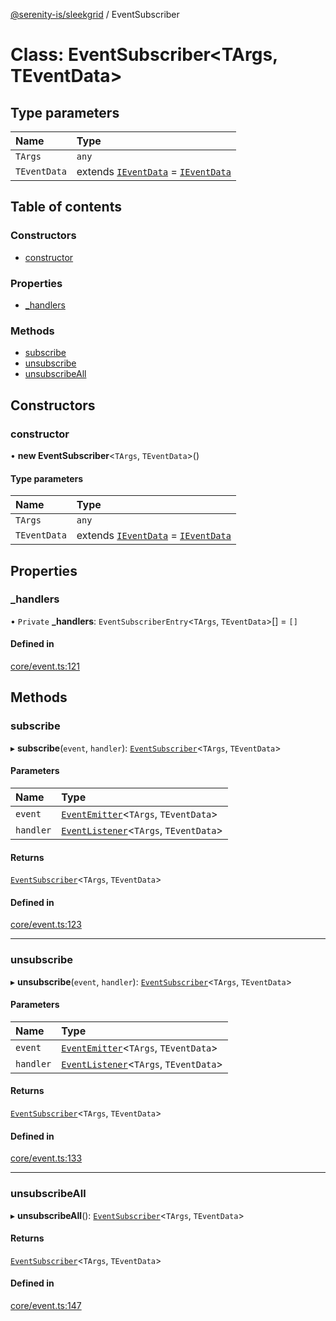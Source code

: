 [@serenity-is/sleekgrid](../README.md) / EventSubscriber

# Class: EventSubscriber<TArgs, TEventData\>

## Type parameters

| Name | Type |
| :------ | :------ |
| `TArgs` | `any` |
| `TEventData` | extends [`IEventData`](../interfaces/IEventData.md) = [`IEventData`](../interfaces/IEventData.md) |

## Table of contents

### Constructors

- [constructor](EventSubscriber.md#constructor)

### Properties

- [\_handlers](EventSubscriber.md#_handlers)

### Methods

- [subscribe](EventSubscriber.md#subscribe)
- [unsubscribe](EventSubscriber.md#unsubscribe)
- [unsubscribeAll](EventSubscriber.md#unsubscribeall)

## Constructors

### constructor

• **new EventSubscriber**<`TArgs`, `TEventData`\>()

#### Type parameters

| Name | Type |
| :------ | :------ |
| `TArgs` | `any` |
| `TEventData` | extends [`IEventData`](../interfaces/IEventData.md) = [`IEventData`](../interfaces/IEventData.md) |

## Properties

### \_handlers

• `Private` **\_handlers**: `EventSubscriberEntry`<`TArgs`, `TEventData`\>[] = `[]`

#### Defined in

[core/event.ts:121](https://github.com/serenity-is/sleekgrid/blob/master/src/core/event.ts#line&#x3D;121)

## Methods

### subscribe

▸ **subscribe**(`event`, `handler`): [`EventSubscriber`](EventSubscriber.md)<`TArgs`, `TEventData`\>

#### Parameters

| Name | Type |
| :------ | :------ |
| `event` | [`EventEmitter`](EventEmitter.md)<`TArgs`, `TEventData`\> |
| `handler` | [`EventListener`](../README.md#eventlistener)<`TArgs`, `TEventData`\> |

#### Returns

[`EventSubscriber`](EventSubscriber.md)<`TArgs`, `TEventData`\>

#### Defined in

[core/event.ts:123](https://github.com/serenity-is/sleekgrid/blob/master/src/core/event.ts#line&#x3D;123)

___

### unsubscribe

▸ **unsubscribe**(`event`, `handler`): [`EventSubscriber`](EventSubscriber.md)<`TArgs`, `TEventData`\>

#### Parameters

| Name | Type |
| :------ | :------ |
| `event` | [`EventEmitter`](EventEmitter.md)<`TArgs`, `TEventData`\> |
| `handler` | [`EventListener`](../README.md#eventlistener)<`TArgs`, `TEventData`\> |

#### Returns

[`EventSubscriber`](EventSubscriber.md)<`TArgs`, `TEventData`\>

#### Defined in

[core/event.ts:133](https://github.com/serenity-is/sleekgrid/blob/master/src/core/event.ts#line&#x3D;133)

___

### unsubscribeAll

▸ **unsubscribeAll**(): [`EventSubscriber`](EventSubscriber.md)<`TArgs`, `TEventData`\>

#### Returns

[`EventSubscriber`](EventSubscriber.md)<`TArgs`, `TEventData`\>

#### Defined in

[core/event.ts:147](https://github.com/serenity-is/sleekgrid/blob/master/src/core/event.ts#line&#x3D;147)
